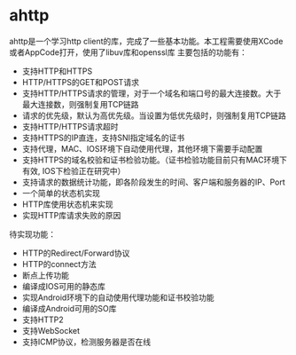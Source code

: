 # ahttp
ahttp是一个学习http client的库，完成了一些基本功能。本工程需要使用XCode或者AppCode打开，使用了libuv库和openssl库
主要包括的功能有：

- 支持HTTP和HTTPS
- HTTP/HTTPS的GET和POST请求
- 支持HTTP/HTTPS请求的管理，对于一个域名和端口号的最大连接数。大于最大连接数，则强制复用TCP链路
- 请求的优先级，默认为高优先级。当设置为低优先级时，则强制复用TCP链路
- 支持HTTP/HTTPS请求超时
- 支持HTTPS的IP直连，支持SNI指定域名的证书
- 支持代理，MAC、IOS环境下自动使用代理，其他环境下需要手动配置
- 支持HTTPS的域名校验和证书检验功能。（证书检验功能目前只有MAC环境下有效, IOS下检验正在研究中）
- 支持请求的数据统计功能，即各阶段发生的时间、客户端和服务器的IP、Port
- 一个简单的状态机实现
- HTTP库使用状态机来实现
- 实现HTTP库请求失败的原因

待实现功能：
- HTTP的Redirect/Forward协议
- HTTP的connect方法
- 断点上传功能
- 编译成IOS可用的静态库
- 实现Android环境下的自动使用代理功能和证书校验功能
- 编译成Android可用的SO库
- 支持HTTP2
- 支持WebSocket
- 支持ICMP协议，检测服务器是否在线
